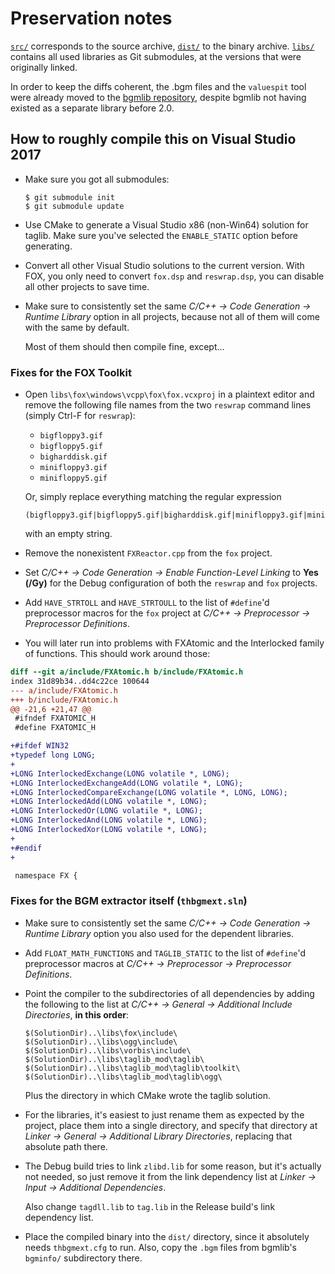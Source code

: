 # Preservation notes

[`src/`](src/) corresponds to the source archive, [`dist/`](dist/) to the binary
archive. [`libs/`](libs/) contains all used libraries as Git submodules, at the
versions that were originally linked.

In order to keep the diffs coherent, the .bgm files and the `valuespit` tool
were already moved to the [bgmlib repository](libs/bgmlib/), despite bgmlib not
having existed as a separate library before 2.0.

## How to roughly compile this on Visual Studio 2017

* Make sure you got all submodules:

  ```
  $ git submodule init
  $ git submodule update
  ```

* Use CMake to generate a Visual Studio x86 (non-Win64) solution for taglib.
  Make sure you've selected the `ENABLE_STATIC` option before generating.
* Convert all other Visual Studio solutions to the current version. With FOX,
  you only need to convert `fox.dsp` and `reswrap.dsp`, you can disable all
  other projects to save time.
* Make sure to consistently set the same *C/C++ → Code Generation → Runtime
  Library* option in all projects, because not all of them will come with the
  same by default.

  Most of them should then compile fine, except…

### Fixes for the FOX Toolkit

* Open `libs\fox\windows\vcpp\fox\fox.vcxproj` in a plaintext editor and remove
  the following file names from the two `reswrap` command lines (simply Ctrl-F
  for `reswrap`):
  * `bigfloppy3.gif`
  * `bigfloppy5.gif`
  * `bigharddisk.gif`
  * `minifloppy3.gif`
  * `minifloppy5.gif`

  Or, simply replace everything matching the regular expression

  ```regex
  (bigfloppy3.gif|bigfloppy5.gif|bigharddisk.gif|minifloppy3.gif|minifloppy5.gif)
  ```

  with an empty string.
* Remove the nonexistent `FXReactor.cpp` from the `fox` project.
* Set *C/C++ → Code Generation → Enable Function-Level Linking* to **Yes (/Gy)**
  for the Debug configuration of both the `reswrap` and `fox` projects.
* Add `HAVE_STRTOLL` and `HAVE_STRTOULL` to the list of `#define`'d preprocessor
  macros for the `fox` project at *C/C++ → Preprocessor → Preprocessor
  Definitions*.
* You will later run into problems with FXAtomic and the Interlocked family of
  functions. This should work around those:

```diff
diff --git a/include/FXAtomic.h b/include/FXAtomic.h
index 31d89b34..dd4c22ce 100644
--- a/include/FXAtomic.h
+++ b/include/FXAtomic.h
@@ -21,6 +21,47 @@
 #ifndef FXATOMIC_H
 #define FXATOMIC_H

+#ifdef WIN32
+typedef long LONG;
+
+LONG InterlockedExchange(LONG volatile *, LONG);
+LONG InterlockedExchangeAdd(LONG volatile *, LONG);
+LONG InterlockedCompareExchange(LONG volatile *, LONG, LONG);
+LONG InterlockedAdd(LONG volatile *, LONG);
+LONG InterlockedOr(LONG volatile *, LONG);
+LONG InterlockedAnd(LONG volatile *, LONG);
+LONG InterlockedXor(LONG volatile *, LONG);
+
+#endif
+

 namespace FX {
```

### Fixes for the BGM extractor itself (`thbgmext.sln`)

* Make sure to consistently set the same *C/C++ → Code Generation → Runtime
  Library* option you also used for the dependent libraries.

* Add `FLOAT_MATH_FUNCTIONS` and `TAGLIB_STATIC` to the list of `#define`'d
  preprocessor macros at *C/C++ → Preprocessor → Preprocessor Definitions*.

* Point the compiler to the subdirectories of all dependencies by adding the
  following to the list at *C/C++ → General → Additional Include Directories*,
  **in this order**:

  ```
  $(SolutionDir)..\libs\fox\include\
  $(SolutionDir)..\libs\ogg\include\
  $(SolutionDir)..\libs\vorbis\include\
  $(SolutionDir)..\libs\taglib_mod\taglib\
  $(SolutionDir)..\libs\taglib_mod\taglib\toolkit\
  $(SolutionDir)..\libs\taglib_mod\taglib\ogg\
  ```

  Plus the directory in which CMake wrote the taglib solution.

* For the libraries, it's easiest to just rename them as expected by the
  project, place them into a single directory, and specify that directory at
  *Linker → General → Additional Library Directories*, replacing that absolute
  path there.

* The Debug build tries to link `zlibd.lib` for some reason, but it's actually
  not needed, so just remove it from the link dependency list at *Linker → Input
  → Additional Dependencies*.

  Also change `tagdll.lib` to `tag.lib` in the Release build's link dependency
  list.

* Place the compiled binary into the `dist/` directory, since it absolutely
  needs `thbgmext.cfg` to run.
  Also, copy the `.bgm` files from bgmlib's `bgminfo/` subdirectory there.
